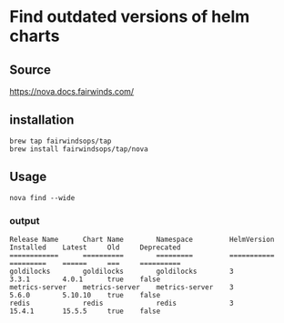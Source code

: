 # Find outdated versions of helm charts
## Source
https://nova.docs.fairwinds.com/

## installation
```
brew tap fairwindsops/tap
brew install fairwindsops/tap/nova
```

## Usage
```
nova find --wide
```

### output
```
Release Name      Chart Name        Namespace         HelmVersion    Installed    Latest     Old     Deprecated
============      ==========        =========         ===========    =========    ======     ===     ==========
goldilocks        goldilocks        goldilocks        3              3.3.1        4.0.1      true    false
metrics-server    metrics-server    metrics-server    3              5.6.0        5.10.10    true    false
redis             redis             redis             3              15.4.1       15.5.5     true    false
```
